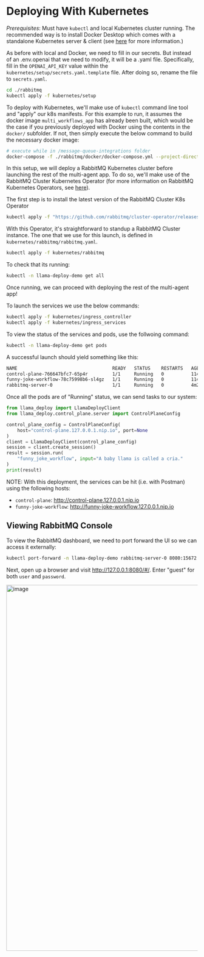# Deploying With Kubernetes

_Prerequisites_: Must have `kubectl` and local Kubernetes cluster running. The
recommended way is to install Docker Desktop which comes with a standalone
Kubernetes server & client (see
[here](https://docs.docker.com/desktop/kubernetes/) for more information.)

As before with local and Docker, we need to fill in our secrets. But instead of
an .env.openai that we need to modify, it will be a .yaml file. Specifically, fill in
the `OPENAI_API_KEY` value within the `kubernetes/setup/secrets.yaml.template`
file. After doing so, rename the file to `secrets.yaml`.

```sh
cd ./rabbitmq
kubectl apply -f kubernetes/setup
```

To deploy with Kubernetes, we'll make use of `kubectl` command line tool and
"apply" our k8s manifests. For this example to run, it assumes the docker image
`multi_workflows_app` has already been built, which would be the case if you
previously deployed with Docker using the contents in the `docker/` subfolder.
If not, then simply execute the below command to build the necessary docker image:

```sh
# execute while in /message-queue-integrations folder
docker-compose -f ./rabbitmq/docker/docker-compose.yml --project-directory ./ build
```

In this setup, we will deploy a RabbitMQ Kubernetes cluster before launching the
rest of the multi-agent app. To do so, we'll make use of the RabbitMQ Cluster
Kubernetes Operator (for more information on RabbitMQ Kubernetes Operators, see
[here](https://www.rabbitmq.com/kubernetes/operator/operator-overview)).

The first step is to install the latest version of the RabbitMQ Cluster K8s
Operator

```sh
kubectl apply -f "https://github.com/rabbitmq/cluster-operator/releases/latest/download/cluster-operator.yml"
```

With this Operator, it's straightforward to standup a RabbitMQ Cluster instance.
The one that we use for this launch, is defined in `kubernetes/rabbitmq/rabbitmq.yaml`.

```sh
kubectl apply -f kubernetes/rabbitmq
```

To check that its running:

```sh
kubectl -n llama-deploy-demo get all
```

Once running, we can proceed with deploying the rest of the multi-agent app!

To launch the services we use the below commands:

```sh
kubectl apply -f kubernetes/ingress_controller
kubectl apply -f kubernetes/ingress_services
```

To view the status of the services and pods, use the follwoing command:

```sh
kubectl -n llama-deploy-demo get pods
```

A successful launch should yield something like this:

```sh
NAME                                   READY   STATUS    RESTARTS   AGE
control-plane-766647bfc7-65p4r         1/1     Running   0          114s
funny-joke-workflow-78c75998b6-sl4gz   1/1     Running   0          114s
rabbitmq-server-0                      1/1     Running   0          4m29s
```

Once all the pods are of "Running" status, we can send tasks to our system:

```python
from llama_deploy import LlamaDeployClient
from llama_deploy.control_plane.server import ControlPlaneConfig

control_plane_config = ControlPlaneConfig(
    host="control-plane.127.0.0.1.nip.io", port=None
)
client = LlamaDeployClient(control_plane_config)
session = client.create_session()
result = session.run(
    "funny_joke_workflow", input="A baby llama is called a cria."
)
print(result)
```

NOTE: With this deployment, the services can be hit (i.e. with Postman) using
the following hosts:

- `control-plane`: <http://control-plane.127.0.0.1.nip.io>
- `funny-joke-workflow`: <http://funny-joke-workflow.127.0.0.1.nip.io>

## Viewing RabbitMQ Console

To view the RabbitMQ dashboard, we need to port forward the UI so we can access
it externally:

```sh
kubectl port-forward -n llama-deploy-demo rabbitmq-server-0 8080:15672
```

Next, open up a browser and visit http://127.0.0.1:8080/#/. Enter "guest" for
both `user` and `password`.

<img width="960" alt="image" src="https://github.com/user-attachments/assets/8e6085d1-0545-4493-acd4-c8485bee953e">
